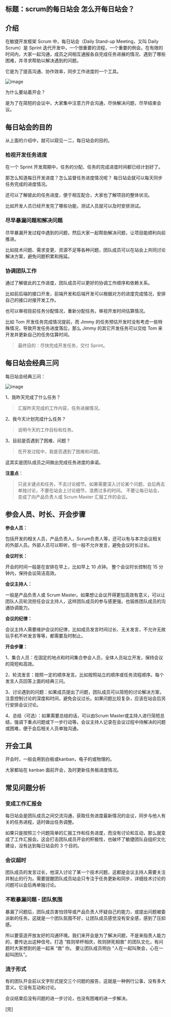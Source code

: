 ## 标题：scrum的每日站会 怎么开每日站会？

## 介绍

在敏捷开发框架 Scrum 中，每日站会（Daily Stand-up Meeting，又叫 Daily Scrum）是 Sprint 迭代开发中，一个很重要的流程，一个重要的例会。在有限的时间内，大家一起沟通，成员之间相互通报各自完成任务进展的情况、遇到了哪些困难，并寻求帮助以解决遇到的问题。

它是为了提高沟通、协作效率，同步工作进度的一个工具。

![image](https://img2024.cnblogs.com/blog/650581/202501/650581-20250107192324340-667226692.png)

为什么要站着开会？

是为了在简短的会议中，大家集中注意力开会沟通，尽快解决问题，尽早结束会议。

## 每日站会的目的

从上面的介绍中，就可以窥见一二，每日站会的目的。

### 检视开发任务进度

在一个 Sprint 开发周期中，任务的分配、任务的完成进度时间都已经计划好了。

那怎么知道每日开发进度？怎么监督任务进度情况呢？
每日站会就可以每天同步任务完成的进度情况。

还可以了解彼此的任务进度，便于相互配合，大家也了解项目的整体状况。

比如开发人员已经开发完了哪些功能，测试人员就可以及时安排测试。

### 尽早暴漏问题和解决问题

尽早暴漏开发过程中遇到的问题，然后大家一起帮助解决问题，让项目能顺利向前推进。

比如技术问题、需求变更、资源不足等各种问题，团队成员可以在站会上共同讨论解决方案，避免问题积累和拖延。

### 协调团队工作

通过了解彼此的工作进度，团队成员可以更好的协调工作顺序和依赖关系。

比如前后端的接口开发，前端开发和后端开发可以根据对方的进度完成情况，安排自己的接口对接开发工作。

也可以审视目前任务分配情况，重新分配任务。审视开发时间估算情况。

比如 Tom 开发任务完成情况提前，而 Jimmy 的任务预估开发时没有考虑一些特殊情况，导致开发任务进度落后，那么 Jimmy 的其它开发任务可以交给 Tom 来开发并更新自己的任务估算时间。

> 最终目的：尽快完成开发任务，交付 Sprint。

## 每日站会经典三问

每日站会经典三问：

![image](https://img2024.cnblogs.com/blog/650581/202501/650581-20250107202637367-966278564.png)

1、我昨天完成了什么任务？
> 汇报昨天完成的工作内容，任务进展情况。

2、我今天计划完成什么任务？
> 说明今天的工作目标和任务。

3、目前是否遇到了困难、问题？
> 在开发过程中，我是否遇到了困难和问题。

这其实是团队成员之间做出完成任务进度的承诺。

**注意点**：

> 只说关键点和任务，不去讨论细节。如果需要深入讨论某个问题，会后再去单独讨论，不要在站会上讨论细节，浪费过多的时间。
> 不要让每日站会，变成了向产品负责人或 Scrum Master 汇报工作的会议。

## 参会人员、时长、开会步骤

**参会人员：**

包括开发的相关人员，产品负责人，Scrum负责人等，还可以有与本次会议相关的外部人员。外部人员可以聆听，但一般不允许发言，避免会议时长过长。

**会议时长：**

开会的时间一般是在安排在早上，比如早上 10 点钟。
整个会议时长控制在 15 分钟内，保持会议简洁高效。

**会议主持人：**

一般是产品负责人或 Scrum Master。如果想让会议开得更加高效有意义，可以让团队人员轮流担任会议主持人，这样团队成员的参与感更强，也锻炼团队成员的沟通协调能力。

**会议的纪律：**

会议主持人需要维护会议的纪律，比如成员发言时间过长、无关发言，不允许无故玩手机不听发言等等，都需要及时制止。

**开会步骤：**

1、集合人员：在固定的地点和时间集合参会人员，全体人员站立开发，保持会议的简短和高效。

2、轮流发言：按照一定的顺序发言。比如按照站立的顺序或任务流程顺序。每个发言人员回答上面的经典三问。

3、讨论遇到的问题：如果成员提出了问题，团队成员可以简短的讨论解决方案，注意控制讨论的深度和时间，避免会议过长。如果问题比较复杂，应该在站会后另行安排会议讨论。

4、总结（可选）：如果需要总结的话，可以由Scrum Master或主持人进行简短总结，强调下重点问题或下一步行动等。会议主持人记录在会议过程中待解决的问题或困难，便于会后相关人员单独沟通。

## 开会工具

开会时，一般会用到白板或kanban，电子的或物理的。

大家都站在 kanban 面前开会，及时更新任务板进度情况。

## 常见问题分析

### 变成工作汇报会

每日站会是团队成员之间交流沟通，获取任务进度最新情况的会议，同步与他人有关的任务进程，适时做出任务调整。

如果只是按照三个问题简单的汇报工作和任务进度，而没有讨论和互动，那么就变成了工作汇报会。这会打击团队成员开会的积极性，也破坏了敏捷团队自组织文化建设，没有达到每日站会的 3 个目的。

### 会议超时

团队成员的发言过长，他深入讨论了某一个技术问题，这都是会议主持人需要关注并制止的行为。需要提醒团队成员站会只专注于任务更新和同步，详细技术讨论的问题可以会后再单独讨论。

### 不敢暴漏问题 - 团队氛围

暴漏了问题后，团队成员害怕领导或产品负责人怀疑自己的能力，或提出问题被委派新的任务。这就是一个团队氛围不好，让团队成员感觉没有安全感，感到了压抑感。

所以要营造开放友好的沟通环境。我们来开会是为了解决问题，不是来指责人能力的，要传达出这种信号。打造 “胜则举杯相庆，败则拼死相救” 的团队文化，有问题时大家想到的是一起来 “救” 你。
要让团队成员明白 “人在一起叫聚会，心在一起叫团队”。

### 流于形式

有的团队开会前以文字形式提交三个问题的报告，这就是一种例行公事，没有多大意义。它没有互动和讨论。

会议结束后没有问题的进一步讨论，也没有困难的进一步解决。

[完]

